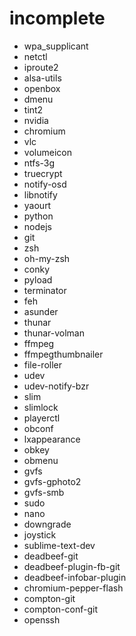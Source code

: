 # incomplete

* wpa_supplicant
* netctl
* iproute2
* alsa-utils
* openbox
* dmenu
* tint2
* nvidia
* chromium
* vlc
* volumeicon
* ntfs-3g
* truecrypt
* notify-osd
* libnotify
* yaourt
* python
* nodejs
* git
* zsh
* oh-my-zsh
* conky
* pyload
* terminator
* feh
* asunder
* thunar
* thunar-volman
* ffmpeg
* ffmpegthumbnailer
* file-roller
* udev
* udev-notify-bzr
* slim
* slimlock
* playerctl
* obconf
* lxappearance
* obkey
* obmenu
* gvfs
* gvfs-gphoto2
* gvfs-smb
* sudo
* nano
* downgrade
* joystick
* sublime-text-dev
* deadbeef-git
* deadbeef-plugin-fb-git
* deadbeef-infobar-plugin
* chromium-pepper-flash
* compton-git
* compton-conf-git
* openssh

